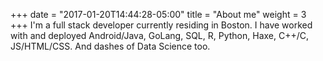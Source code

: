 +++
date = "2017-01-20T14:44:28-05:00"
title = "About me"
weight = 3
+++
I'm a full stack developer currently residing in Boston. I have worked with and deployed Android/Java, GoLang, SQL, R, Python, Haxe, C++/C, JS/HTML/CSS.
 And dashes of Data Science too.